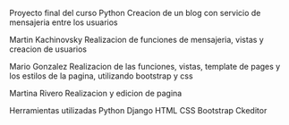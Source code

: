 Proyecto final del curso Python
Creacion de un blog con servicio de mensajeria entre los usuarios

Martin Kachinovsky
Realizacion de funciones de mensajeria, vistas y creacion de usuarios

Mario Gonzalez
Realizacion de las funciones, vistas, template de pages y los estilos de la pagina, utilizando bootstrap y css

Martina Rivero
Realizacion y edicion de pagina

Herramientas utilizadas
Python
Django
HTML
CSS
Bootstrap
Ckeditor
